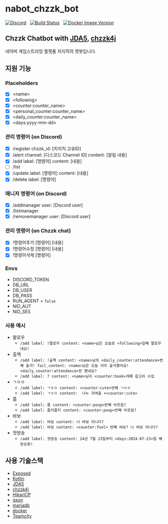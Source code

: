 # nabot_chzzk_bot

[![Discord](https://img.shields.io/discord/1250093195870867577)](https://discord.gg/up8ANZegmy)&nbsp; &nbsp;[![Build Status](https://teamcity.mori.space/app/rest/builds/buildType:NabotChzzkBot_Build/statusIcon)](https://teamcity.mori.space/project/NabotChzzkBot)&nbsp; &nbsp;[![Docker Image Version](https://img.shields.io/docker/v/dalbodeule/chzzkbot)](https://hub.docker.com/repository/docker/dalbodeule/chzzkbot/general)

## Chzzk Chatbot with [JDA5](https://github.com/discord-jda/JDA), [chzzk4j](https://github.com/R2turnTrue/chzzk4j)

네이버 게임스트리밍 플랫폼 치지직의 챗봇입니다.

## 지원 기능

### Placeholders

- [x] \<name>
- [x] \<following>
- [x] \<counter:counter_name>
- [x] \<personal_counter:counter_name>
- [x] \<daily_counter:counter_name>
- [x] \<days:yyyy-mm-dd>

### 관리 명령어 (on Discord)
- [x] /register chzzk_id: \[치지직 고유ID]
- [x] /alert channel: \[디스코드 Channel ID] content: \[알림 내용]
- [x] /add label: \[명령어] content: \[내용]
- [ ] /list
- [x] /update label: \[명령어] content: \[내용]
- [x] /delete label: \[명령어]
### 매니저 명령어 (on Discord)
- [x] /addmanager user: \[Discord user]
- [x] /listmanager
- [x] /removemanager user: \[Discord user]
### 관리 명령어 (on Chzzk chat)
- [x] !명령어추가 \[명령어] \[내용]
- [x] !명령어수정 \[명령어] \[내용]
- [x] !명령어삭제 \[명령어]

### Envs
- DISCORD_TOKEN
- DB_URL
- DB_USER
- DB_PASS
- RUN_AGENT = `false`
- NID_AUT
- NID_SES

### 사용 예시
- 팔로우
  - `/add label: !팔로우 content: <name>님은 오늘로 <following>일째 팔로우네요!`
- 출첵
  - `/add label: !출첵 content: <name>님의 <daily_counter:attendance>번째 출석! fail_content: <name>님은 오늘 이미 출석했어요! <daily_counter:attendance>번 했네요?`
  - `/add label: ? content: <name>님이 <counter:hook>개째 갈고리 수집`
- ㄱㅇㅇ
  - `/add label: ㄱㅇㅇ content: <counter:cute>번째 ㄱㅇㅇ`
  - `/add label: ㄱㅇㅇ content:  나누 귀여움 +<counter:cute>`
- 풉
  - `/add label: 풉 content: <counter:poop>번째 비웃음?`
  - `/add label: 풉키풉키 content: <counter:poop>번째 비웃음?`
- 바보
  - `/add label: 바보 content: 나 바보 아니다?`
  - `/add label: 바보 content: <counter:fool> 번째 바보? 나 바보 아니다?`
- 첫방송
  - `/add label: 첫방송 content: 24년 7월 23일부터 <days:2024-07-23>일 째 방송중!`

## 사용 기술스택
- [Exposed](https://github.com/JetBrains/Exposed)
- [Kotlin](https://github.com/JetBrains/kotlin)
- [JDA5](https://github.com/discord-jda/JDA)
- [chzzk4j](https://github.com/R2turnTrue/chzzk4j)
- [HikariCP](https://github.com/brettwooldridge/HikariCP)
- [gson](https://github.com/google/gson)
- [mariadb](https://mariadb.org/)
- [docker](https://www.docker.com/)
- [Teamcity](https://www.jetbrains.com/teamcity/)
